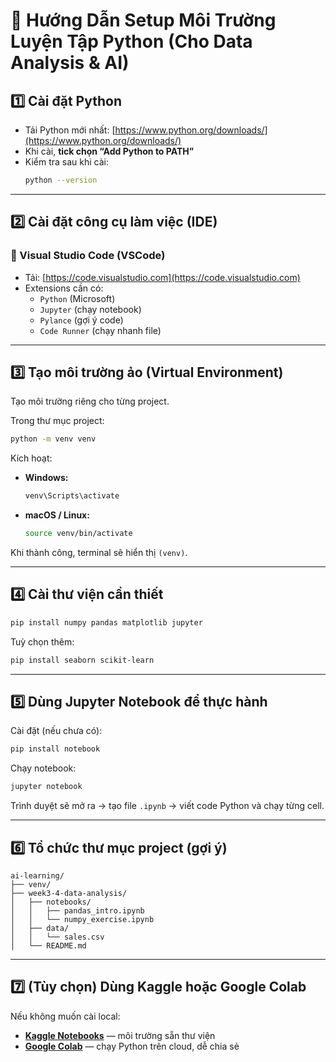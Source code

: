# 🧰 Hướng Dẫn Setup Môi Trường Luyện Tập Python (Cho Data Analysis & AI)

## 1️⃣ Cài đặt Python
- Tải Python mới nhất: [https://www.python.org/downloads/](https://www.python.org/downloads/)
- Khi cài, **tick chọn “Add Python to PATH”**
- Kiểm tra sau khi cài:
  ```bash
  python --version
  ```

---

## 2️⃣ Cài đặt công cụ làm việc (IDE)

### 🔹 Visual Studio Code (VSCode)
- Tải: [https://code.visualstudio.com](https://code.visualstudio.com)
- Extensions cần có:
  - `Python` (Microsoft)
  - `Jupyter` (chạy notebook)
  - `Pylance` (gợi ý code)
  - `Code Runner` (chạy nhanh file)

---

## 3️⃣ Tạo môi trường ảo (Virtual Environment)
Tạo môi trường riêng cho từng project.

Trong thư mục project:
```bash
python -m venv venv
```

Kích hoạt:
- **Windows:**
  ```bash
  venv\Scripts\activate
  ```
- **macOS / Linux:**
  ```bash
  source venv/bin/activate
  ```

Khi thành công, terminal sẽ hiển thị `(venv)`.

---

## 4️⃣ Cài thư viện cần thiết
```bash
pip install numpy pandas matplotlib jupyter
```

Tuỳ chọn thêm:
```bash
pip install seaborn scikit-learn
```

---

## 5️⃣ Dùng Jupyter Notebook để thực hành
Cài đặt (nếu chưa có):
```bash
pip install notebook
```

Chạy notebook:
```bash
jupyter notebook
```

Trình duyệt sẽ mở ra → tạo file `.ipynb` → viết code Python và chạy từng cell.

---

## 6️⃣ Tổ chức thư mục project (gợi ý)
```
ai-learning/
├── venv/
├── week3-4-data-analysis/
│   ├── notebooks/
│   │   ├── pandas_intro.ipynb
│   │   └── numpy_exercise.ipynb
│   ├── data/
│   │   └── sales.csv
│   └── README.md
```

---

## 7️⃣ (Tùy chọn) Dùng Kaggle hoặc Google Colab
Nếu không muốn cài local:
- **[Kaggle Notebooks](https://www.kaggle.com/code)** — môi trường sẵn thư viện
- **[Google Colab](https://colab.research.google.com)** — chạy Python trên cloud, dễ chia sẻ
